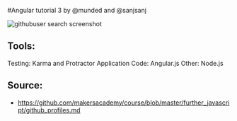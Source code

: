 #Angular tutorial 3
by @munded and @sanjsanj

![githubuser search screenshot]()

Tools:
------
Testing: Karma and Protractor
Application Code: Angular.js
Other: Node.js

Source:
-------
- https://github.com/makersacademy/course/blob/master/further_javascript/github_profiles.md
